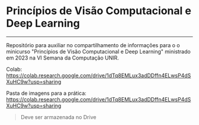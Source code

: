 # Princípios de Visão Computacional e Deep Learning
-------------------------------------
Repositório para auxiliar no compartilhamento de informações para o o minicurso "Princípios de Visão Computacional e Deep Learning" ministrado em 2023 na VI Semana da Computação UNIR.

Colab: https://colab.research.google.com/drive/1dTq8EMLux3adDDffn4ELwsP4dSXuHC9w?usp=sharing

Pasta de imagens para a prática: https://colab.research.google.com/drive/1dTq8EMLux3adDDffn4ELwsP4dSXuHC9w?usp=sharing
> Deve ser armazenada no Drive
